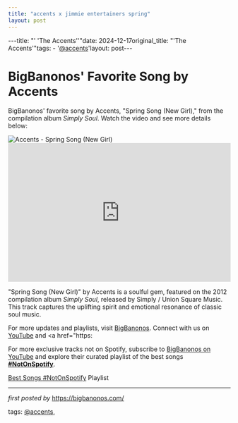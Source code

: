 ```yaml
---
title: "accents x jimmie entertainers spring"
layout: post
---
```

---title: "' 'The Accents''"date: 2024-12-17original_title: "'The Accents'"tags:  - '[@accents](/tags/accents/)'layout: post---<!-- Post Title --><h1 >BigBanonos' Favorite Song by Accents</h1> <!-- Introductory Text --><p >BigBanonos' favorite song by Accents, "Spring Song (New Girl)," from the compilation album *Simply Soul*. Watch the video and see more details below:</p> <!-- Featured Image --><div > <img src="https://i.ytimg.com/vi/XkGO6sNgnf0/hqdefault.jpg" alt="Accents - Spring Song (New Girl)" /></div> <!-- YouTube Video Embed --><div > <iframe width="100%" height="315" src="https://www.youtube.com/embed/d618a_BjgNk" title="Accents - Spring Song (New Girl)" frameborder="0" allow="accelerometer; autoplay; clipboard-write; encrypted-media; gyroscope; picture-in-picture; web-share" referrerpolicy="strict-origin-when-cross-origin" allowfullscreen></iframe></div> <!-- Song Information --><div > <p>"Spring Song (New Girl)" by Accents is a soulful gem, featured on the 2012 compilation album *Simply Soul*, released by Simply / Union Square Music. This track captures the uplifting spirit and emotional resonance of classic soul music.</p></div> <!-- Footer Links --><div > <p>For more updates and playlists, visit <a href="https://bigbanonos.com/" target="_blank">BigBanonos</a>. Connect with us on <a href="https://www.youtube.com/[@BigBanonos](/tags/BigBanonos/)" target="_blank">YouTube</a> and <a href="https:<!--Subscribe and Playlist Links--><div>    <p>For more exclusive tracks not on Spotify, subscribe to <a href="https://www.youtube.com/[@BigBanonos](/tags/BigBanonos/)" target="_blank">BigBanonos on YouTube</a> and explore their curated playlist of the best songs <strong>[#NotOnSpotify](/tags/NotOnSpotify/)</strong>.</p>    <p><a href="https://www.youtube.com/playlist?list=PLtuNtuTatqI0kFahUCbtbfenC_ET5O_tr" target="_blank">Best Songs [#NotOnSpotify](/tags/NotOnSpotify/) Playlist<br /></a></p></div><hr /><p><em>first posted by</em> <a href="https://bigbanonos.com/" rel="noopener" target="_new">https://bigbanonos.com/</a></p><p>tags: [@accents](/tags/accents/),</p>
